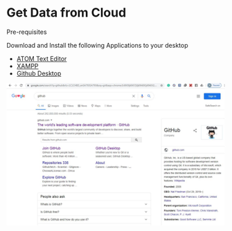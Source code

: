# Get Data from Cloud

Pre-requisites

Download and Install the following Applications to your desktop
* <a href="https://atom.io/">ATOM Text Editor</a>
* <a href="https://www.apachefriends.org/index.html">XAMPP</a>
* <a href="https://desktop.github.com/">Github Desktop</a>


<img src="https://github.com/krakenjriot/images/blob/master/1.JPG" width=800 />

